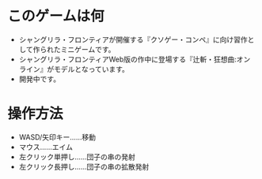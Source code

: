 # このゲームは何
- シャングリラ・フロンティアが開催する『クソゲー・コンペ』に向け習作として作られたミニゲームです。
- シャングリラ・フロンティアWeb版の作中に登場する『辻斬・狂想曲:オンライン』がモデルとなっています。
- 開発中です。

# 操作方法
- WASD/矢印キー……移動
- マウス……エイム
- 左クリック単押し……団子の串の発射
- 左クリック長押し……団子の串の拡散発射
